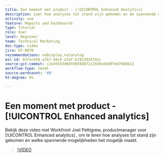 ```yaml
---
title: Een moment met product - [!UICONTROL Enhanced Analytics]
description: Leer hoe analyses tot stand zijn gekomen en de spannende mogelijkheden die dit mogelijk maakt met Joel Pettigrew, productmanager voor [!UICONTROL Enhanced analytics] .
activity: use
feature: Reports and Dashboards
type: Tutorial
role: User
level: Beginner
team: Technical Marketing
doc-type: video
jira: KT-8870
recommendations: noDisplay,noCatalog
exl-id: 037ec658-a7b7-44cd-a7af-b1923935f41c
source-git-commit: c2e45553d68fd958d871c2936ed4d8fed70b6b12
workflow-type: tm+mt
source-wordcount: '49'
ht-degree: 0%

---
```


# Een moment met product - [!UICONTROL Enhanced analytics]

Bekijk deze video met Workfront Joel Pettigrew, productmanager voor [!UICONTROL Enhanced analytics] , om te leren hoe analyses tot stand zijn gekomen en welke spannende mogelijkheden het mogelijk maakt.

>[!VIDEO](https://video.tv.adobe.com/v/335042/?quality=12&learn=on)
